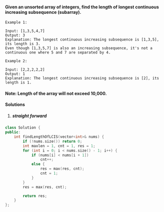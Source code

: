 #### Given an unsorted array of integers, find the length of longest continuous increasing subsequence (subarray).

```
Example 1:

Input: [1,3,5,4,7]
Output: 3
Explanation: The longest continuous increasing subsequence is [1,3,5], its length is 3. 
Even though [1,3,5,7] is also an increasing subsequence, it's not a continuous one where 5 and 7 are separated by 4. 

Example 2:

Input: [2,2,2,2,2]
Output: 1
Explanation: The longest continuous increasing subsequence is [2], its length is 1. 
```

#### Note: Length of the array will not exceed 10,000. 

#### Solutions

1. ##### straight forward

```c++
class Solution {
public:
    int findLengthOfLCIS(vector<int>& nums) {
        if (!nums.size()) return 0;
        int maxlen = 1, cnt = 1, res = 1;
        for (int i = 0; i < nums.size() - 1; i++) {
            if (nums[i] < nums[i + 1])
                cnt++;
            else {
                res = max(res, cnt);
                cnt = 1;
            }
        }
        res = max(res, cnt);

        return res;
    }
};
```